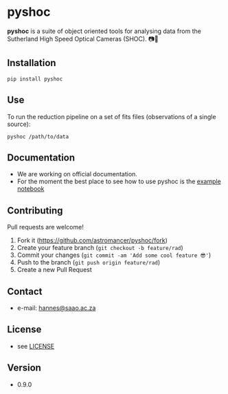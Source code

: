 
pyshoc
======

**pyshoc** is a suite of object oriented tools for analysing data from the
Sutherland High Speed Optical Cameras (SHOC). 📷🔭

## Installation
```shell
pip install pyshoc
```

## Use
To run the reduction pipeline on a set of fits files (observations of a single 
source):
```shell
pyshoc /path/to/data
```
<!-- or equivalently
```shell
> python shoc/pipeline /path/to/data
``` -->

## Documentation
* We are working on official documentation. 
* For the moment the best place to see how to use pyshoc is the 
[example notebook](https://nbviewer.jupyter.org/github/astromancer/pyshoc/blob/master/pyshoc/example/pyshoc.demo.ipynb)


## Contributing
 Pull requests are welcome!
1. Fork it (<https://github.com/astromancer/pyshoc/fork>)
2. Create your feature branch (`git checkout -b feature/rad`)
3. Commit your changes (`git commit -am 'Add some cool feature 😎'`)
4. Push to the branch (`git push origin feature/rad`)
5. Create a new Pull Request


## Contact
* e-mail: hannes@saao.ac.za

<!-- ### Third party libraries
* see [LIBRARIES](https://github.com/username/sw-name/blob/master/LIBRARIES.md) files -->

## License 
* see [LICENSE](https://github.com/astromancer/pyshoc/blob/master/LICENSE)

## Version 
* 0.9.0
